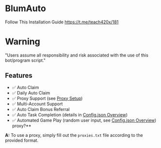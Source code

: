 # BlumAuto
Follow This Installation Guide https://t.me/teach420x/181

# Warning

"Users assume all responsibility and risk associated with the use of this bot/program script."

## Features

- ✅ Auto Claim
- ✅ Daily Auto Claim
- ✅ Proxy Support (see [Proxy Setup](#proxy-setup))
- ✅ Multi-Account Support
- ✅ Auto Claim Bonus Referral
- ✅ Auto Task Completion (details in [Config.json Overview](#configjson-overview))
- ✅ Automated Game Play (random user input, see [Config.json Overview](#configjson-overview))
 proxy?**

**A:** To use a proxy, simply fill out the `proxies.txt` file according to the provided format.

